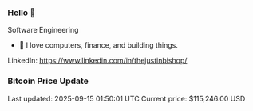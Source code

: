 ### Hello 🤙  

Software Engineering

- 🔭 I love computers, finance, and building things.
  
LinkedIn: https://www.linkedin.com/in/thejustinbishop/  








































































































































































































































































































































































































































































































































































































































































































































































































































































































































































































































































































### Bitcoin Price Update
Last updated: 2025-09-15 01:50:01 UTC
Current price: $115,246.00 USD

